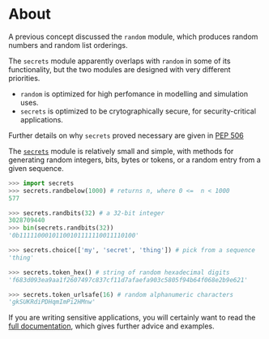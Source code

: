 # About

A previous concept discussed the `random` module, which produces random numbers and random list orderings.

The `secrets` module apparently overlaps with `random` in some of its functionality, but the two modules are designed with very different priorities.
- `random` is optimized for high perfomance in modelling and simulation uses.
- `secrets` is optimized to be crytographically secure, for security-critical applications.

Further details on why `secrets` proved necessary are given in [PEP 506][PEP506]

The [`secrets`][secrets] module is relatively small and simple, with methods for generating random integers, bits, bytes or tokens, or a random entry from a given sequence.

```python
>>> import secrets
>>> secrets.randbelow(1000) # returns n, where 0 <=  n < 1000
577

>>> secrets.randbits(32) # a 32-bit integer
3028709440
>>> bin(secrets.randbits(32))
'0b11111000101100101111110011110100'

>>> secrets.choice(['my', 'secret', 'thing']) # pick from a sequence
'thing'

>>> secrets.token_hex() # string of random hexadecimal digits
'f683d093ea9aa1f2607497c837cf11d7afaefa903c5805f94b64f068e2b9e621'

>>> secrets.token_urlsafe(16) # random alphanumeric characters
'gkSUKRdiPDHqmImPi2HMnw'
```

If you are writing sensitive applications, you will certainly want to read the [full documentation][secrets], which gives further advice and examples.


[secrets]: https://docs.python.org/3/library/secrets.html
[PEP506]: https://peps.python.org/pep-0506/